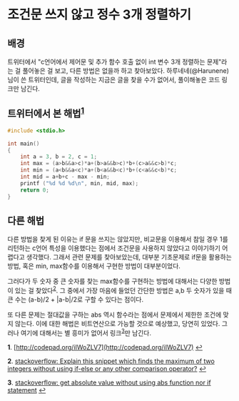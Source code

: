 # 조건문 쓰지 않고 정수 3개 정렬하기
## 배경
트위터에서 "c언어에서 제어문 및 추가 함수 호출 없이 int 변수 3개 정렬하는 문제"라는 걸 풀어놓은 걸 보고, 다른 방법은 없을까 하고 찾아보았다.
하루네네(@Harunene)님이 쓴 트위터인데, 글을 작성하는 지금은 글을 찾을 수가 없어서, 풀이해놓은 코드 링크만 남긴다.

## 트위터에서 본 해법<sup id="a1">[1](#f1)</sup>
```c
#include <stdio.h>

int main()
{
    int a = 3, b = 2, c = 1;
    int max = (a>b&&a>c)*a+(b>a&&b>c)*b+(c>a&&c>b)*c;
    int min = (a<b&&a<c)*a+(b<a&&b<c)*b+(c<a&&c<b)*c;
    int mid = a+b+c - max - min;
    printf ("%d %d %d\n", min, mid, max);
    return 0;
}
```


## 다른 해법
다른 방법을 찾게 된 이유는 if 문을 쓰지는 않았지만, 비교문을 이용해서 참일 경우 1를 리턴하는 c언어 특성을 이용했다는 점에서 조건문을 사용하지 않았다고 이야기하기 어렵다고 생각했다. 그래서 관련 문제를 찾아보았는데, 대부분 기초문제로 if문을 활용하는 방법, 혹은 min, max함수를 이용해서 구현한 방법이 대부분이었다.

그러다가 두 숫자 중 큰 숫자를 찾는 max함수를 구현하는 방법에 대해서는 다양한 방법이 있는 걸 찾았다<sup id="a2">[2](#f2)</sup>.
그 중에서 가장 마음에 들었던 간단한 방법은 a,b 두 숫자가 있을 때 큰 수는 (a-b)/2 + |a-b|/2로 구할 수 있다는 점이다.

또 다른 문제는 절대값을 구하는 abs 역시 함수라는 점에서 문제에서 제한한 조건에 맞지 않는다. 이에 대한 해법은 비트연산으로 가능할 것으로 예상했고, 당연히 있었다. 그러나 여기에 대해서는 별 흥미가 없어서 링크<sup id="a3">[3](#f3)</sup>만 남긴다.


<b id="f1">1</b>. [http://codepad.org/iIWoZLV7](http://codepad.org/iIWoZLV7) [↩](#a1)

<b id="f2">2</b>. [stackoverflow: Explain this snippet which finds the maximum of two integers without using if-else or any other comparison operator?](http://stackoverflow.com/questions/4772780/explain-this-snippet-which-finds-the-maximum-of-two-integers-without-using-if-el) [↩](#a2)

<b id="f3">3</b>. [stackoverflow: get absolute value without using abs function nor if statement](http://stackoverflow.com/questions/9772348/get-absolute-value-without-using-abs-function-nor-if-statement) [↩](#a3)